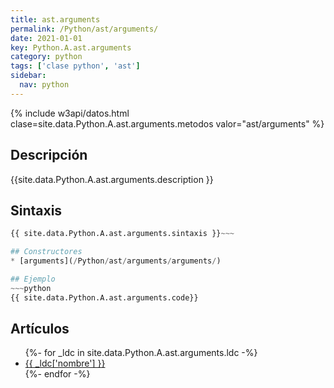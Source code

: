 ```yaml
---
title: ast.arguments
permalink: /Python/ast/arguments/
date: 2021-01-01
key: Python.A.ast.arguments
category: python
tags: ['clase python', 'ast']
sidebar: 
  nav: python
---
```


{% include w3api/datos.html clase=site.data.Python.A.ast.arguments.metodos valor="ast/arguments" %}

## Descripción
{{site.data.Python.A.ast.arguments.description }}

## Sintaxis
~~~python
{{ site.data.Python.A.ast.arguments.sintaxis }}~~~

## Constructores
* [arguments](/Python/ast/arguments/arguments/)

## Ejemplo
~~~python
{{ site.data.Python.A.ast.arguments.code}}
~~~

## Artículos
<ul>
{%- for _ldc in site.data.Python.A.ast.arguments.ldc -%}
   <li>
       <a href="{{_ldc['url'] }}">{{ _ldc['nombre'] }}</a>
   </li>
{%- endfor -%}
</ul>
